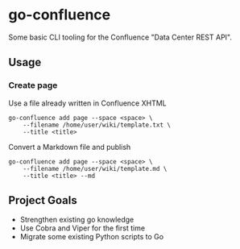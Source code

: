 # go-confluence

Some basic CLI tooling for the Confluence "Data Center REST API".

## Usage

### Create page

Use a file already written in Confluence XHTML

```
go-confluence add page --space <space> \
    --filename /home/user/wiki/template.txt \
    --title <title>
```

Convert a Markdown file and publish

```
go-confluence add page --space <space> \
    --filename /home/user/wiki/template.md \
    --title <title> --md
```

## Project Goals

- Strengthen existing go knowledge
- Use Cobra and Viper for the first time
- Migrate some existing Python scripts to Go

